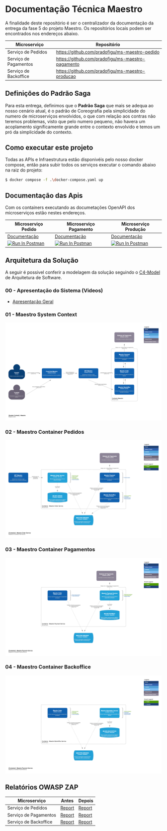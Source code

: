 # Documentação Técnica Maestro 

A finalidade deste repositório é ser o centralizador da documentação da entrega da fase 5 do projeto Maestro. Os repositórios locais podem ser encontrados nos endereços abaixo.

| Microserviço          | Repositório                                       |
|-----------------------|---------------------------------------------------|
| Serviço de Pedidos    | https://github.com/pradofigu/ms-maestro-pedido    |
| Serviço de Pagamentos | https://github.com/pradofigu/ms-maestro-pagamento |
| Serviço de Backoffice | https://github.com/pradofigu/ms-maestro-producao  |


## Definições do Padrão Saga

Para esta entrega, definimos que o **Padrão Saga** que mais se adequa ao nosso cenário atual, é o padrão de Coreografia pela simplicidade do numero de microserviços envolvidos, o que com relação aos contras não teremos problemas, visto que pelo numero pequeno, não havera um acoplamento significamente grande entre o contexto envolvido e temos um pró da simplicidade do contexto. 

## Como executar este projeto

Todas as APIs e Infraestrutura estão disponivéis pelo nosso docker compose, então para subir todos os serviços executar o comando abaixo na raiz do projeto:

```bash
$ docker compose -f .\docker-compose.yaml up
```

## Documentação das Apis

Com os containers executando as documetações OpenAPI dos microserviços estão nestes endereços.


| Microserviço Pedido | Microserviço Pagamento | Microserviço Produção
|-----------------------------------------------------------------|--------------------------------------------------------------------|------------------------------------------------------------------
| [Documentação](http://localhost:5000/swagger/index.html) | [Documentação](http://localhost:5001/swagger/index.html) | [Documentação](http://localhost:5003/swagger/index.html)
|[<img src="https://run.pstmn.io/button.svg" alt="Run In Postman" style="width: 128px; height: 32px;">](https://app.getpostman.com/run-collection/6860944-b9c0c083-2d8b-47db-98c4-535145b4efb6?action=collection%2Ffork&source=rip_markdown&collection-url=entityId%3D6860944-b9c0c083-2d8b-47db-98c4-535145b4efb6%26entityType%3Dcollection%26workspaceId%3D2b0eabd1-db13-423e-84cb-86664f28b99a)| [<img src="https://run.pstmn.io/button.svg" alt="Run In Postman" style="width: 128px; height: 32px;">](https://god.gw.postman.com/run-collection/6860944-52134030-ca14-4f69-a8ff-8a21715f1042?action=collection%2Ffork&source=rip_markdown&collection-url=entityId%3D6860944-52134030-ca14-4f69-a8ff-8a21715f1042%26entityType%3Dcollection%26workspaceId%3D2b0eabd1-db13-423e-84cb-86664f28b99a)| [<img src="https://run.pstmn.io/button.svg" alt="Run In Postman" style="width: 128px; height: 32px;">](https://god.gw.postman.com/run-collection/6860944-78772fa4-ded5-4026-8e22-503d3078dc2a?action=collection%2Ffork&source=rip_markdown&collection-url=entityId%3D6860944-78772fa4-ded5-4026-8e22-503d3078dc2a%26entityType%3Dcollection%26workspaceId%3D2b0eabd1-db13-423e-84cb-86664f28b99a)


## Arquitetura da Solução

A seguir é possivel conferir a modelagem da solução seguindo o [C4-Model](https://c4model.com/) de Arquitetura de Software.

### 00 - Apresentação do Sistema (Videos)

* [Apresentação Geral](https://drive.google.com/file/d/1YVCw_b4fVGyBwlW-HuM8fmDi1-5PMWOe/view?usp=sharing)

### 01 - Maestro System Context

![alt text](src/img/01-maestro-system-context.png)

### 02 - Maestro Container Pedidos

![alt text](src/img/02-maestro-container-maestro-order.png)

### 03 - Maestro Container Pagamentos

![alt text](src/img/03-maestro-container-maestro-payment.png)

### 04 - Maestro Container Backoffice

![alt text](src/img/04-maestro-container-maestro-backoffice.png)


## Relatórios OWASP ZAP

| Microserviço          | Antes | Depois |
|-----------------------|-------|--------|
| Serviço de Pedidos    | [Report](relatorio-owasp-zap/maestro-order/01%20-%20before/checkout-full-report.html)      | [Report](relatorio-owasp-zap/maestro-order/02%20-%20after/checkout-full-report.html) |
| Serviço de Pagamentos | [Report](relatorio-owasp-zap/maestro-payment/01%20-%20before/webhook-full-report.html)     | [Report](relatorio-owasp-zap/maestro-payment/02%20-%20after/webhook-full-report.html) |
| Serviço de Backoffice | [Report](relatorio-owasp-zap/maestro-backoffice/01%20-%20before/cardapio-full-report.html) | [Report](relatorio-owasp-zap/maestro-backoffice/02%20-%20after/cardapio-full-report.html) |